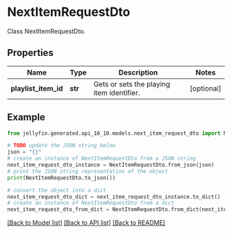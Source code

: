 # NextItemRequestDto

Class NextItemRequestDto.

## Properties

Name | Type | Description | Notes
------------ | ------------- | ------------- | -------------
**playlist_item_id** | **str** | Gets or sets the playing item identifier. | [optional] 

## Example

```python
from jellyfin.generated.api_10_10.models.next_item_request_dto import NextItemRequestDto

# TODO update the JSON string below
json = "{}"
# create an instance of NextItemRequestDto from a JSON string
next_item_request_dto_instance = NextItemRequestDto.from_json(json)
# print the JSON string representation of the object
print(NextItemRequestDto.to_json())

# convert the object into a dict
next_item_request_dto_dict = next_item_request_dto_instance.to_dict()
# create an instance of NextItemRequestDto from a dict
next_item_request_dto_from_dict = NextItemRequestDto.from_dict(next_item_request_dto_dict)
```
[[Back to Model list]](../README.md#documentation-for-models) [[Back to API list]](../README.md#documentation-for-api-endpoints) [[Back to README]](../README.md)



